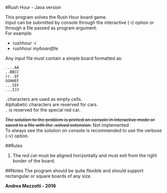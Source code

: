 #Rush Hour - Java version

This program solves the Rush Hour board game.  
Input can be submitted by console through the interactive (-i) option or through a file passed as program argument.  
For example:  
- rushhour -i   
- rushhour *myboardfile*

Any input file must contain a simple board formatted as:

	....AA
	..BBCC
	rr..EF
	GGHHEF
	...IEF
	...IJJ


`.`characters are used as empty cells.  
Alphabetic characters are reserved for cars.   
`.` is reserved for the special red car. 

<del>The solution to the problem is printed on console in interactive mode or saved to a file with the *.solved* extension.</del> Not implemented  
To always see the solution on console is recommended to use the verbose (-v) option.  

##Rules
1. The *red car* must be aligned horizontally and must exit from the right border of the board.

##Notes
The program should be quite flexible and should support rectangular or square boards of any size.

**Andrea Mazzotti - 2016**
